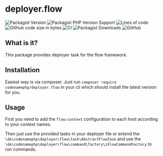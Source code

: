 # deployer.flow

![Packagist Version](https://img.shields.io/packagist/v/codenamephp/deployer.flow)
![Packagist PHP Version Support](https://img.shields.io/packagist/php-v/codenamephp/deployer.flow)
![Lines of code](https://img.shields.io/tokei/lines/github/codenamephp/deployer.flow)
![GitHub code size in bytes](https://img.shields.io/github/languages/code-size/codenamephp/deployer.flow)
![CI](https://github.com/codenamephp/deployer.flow/workflows/CI/badge.svg)
![Packagist Downloads](https://img.shields.io/packagist/dt/codenamephp/deployer.flow)
![GitHub](https://img.shields.io/github/license/codenamephp/deployer.flow)

## What is it?

This package provides deployer task for the flow framework.

## Installation

Easiest way is via composer. Just run `composer require codenamephp/deployer.flow` in your cli which should install the latest version for you.

## Usage

First you need to add the `flow:context` configuration to each host according to your context names.

Then just use the provided tasks in your deployer file or extend the `\de\codenamephp\deployer\flow\task\AbstractFlowTask` and use the
`\de\codenamephp\deployer\flow\command\factory\iFlowCommandFactory` to run commands.